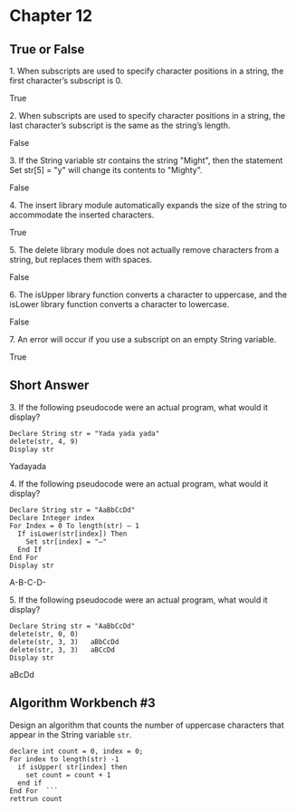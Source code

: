 # Chapter 12

## True or False

1\. When subscripts are used to specify character positions in a string, the first character’s subscript is 0.

True

2\. When subscripts are used to specify character positions in a string, the last character’s subscript is the same as the string’s length.

False

3\. If the String variable str contains the string "Might", then the statement Set str[5] = "y" will change its contents to "Mighty".

False

4\. The insert library module automatically expands the size of the string to accommodate the inserted characters.

True

5\. The delete library module does not actually remove characters from a string, but replaces them with spaces.

False

6\. The isUpper library function converts a character to uppercase, and the isLower library function converts a character to lowercase.

False

7\. An error will occur if you use a subscript on an empty String variable.

True

## Short Answer

3\. If the following pseudocode were an actual program, what would it display?

```
Declare String str = "Yada yada yada"
delete(str, 4, 9)
Display str
```
Yadayada

4\. If the following pseudocode were an actual program, what would it display?

```
Declare String str = "AaBbCcDd"
Declare Integer index
For Index = 0 To length(str) – 1
  If isLower(str[index]) Then
    Set str[index] = "–"
  End If
End For
Display str
```

A-B-C-D-

5\. If the following pseudocode were an actual program, what would it display?

```
Declare String str = "AaBbCcDd"
delete(str, 0, 0)   
delete(str, 3, 3)   aBbCcDd
delete(str, 3, 3)   aBCcDd
Display str
```
aBcDd

## Algorithm Workbench #3

Design an algorithm that counts the number of uppercase characters that appear in the String variable ```str```.

```
declare int count = 0, index = 0;
For index to length(str) -1
  if isUpper( str[index] then
    set count = count + 1
  end if
End For  ```
rettrun count
